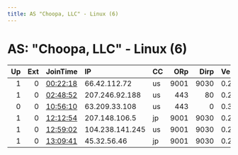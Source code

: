 ```yaml
---
title: AS "Choopa, LLC" - Linux (6)
---
```


# AS: "Choopa, LLC" - Linux (6)

|   Up |   Ext | JoinTime                                                                                            | IP              | CC   |   ORp |   Dirp | Version   | Contact                  | Nickname     |   eFamMembers |
|-----:|------:|:----------------------------------------------------------------------------------------------------|:----------------|:-----|------:|-------:|:----------|:-------------------------|:-------------|--------------:|
|    1 |     0 | [00:22:18](https://metrics.torproject.org/rs.html#details/9183CAD0BF949E0E3AF2711593034C1437A468B0) | 66.42.112.72    | us   |  9001 |   9030 | 0.2.9.13  | None                     | grandmaltors |             1 |
|    1 |     0 | [02:48:52](https://metrics.torproject.org/rs.html#details/C9CF3B1D07C111461D26A590141814654E93AEF2) | 207.246.92.188  | us   |   443 |     80 | 0.2.9.11  | None                     | fastforward  |             1 |
|    0 |     0 | [10:56:10](https://metrics.torproject.org/rs.html#details/738D379CD5C1771C2C082C4A6B770B78220CF0C7) | 63.209.33.108   | us   |   443 |      0 | 0.3.3.9   | NeilChenyaowei@gmail.com | myVultrRelay |             1 |
|    1 |     0 | [12:12:54](https://metrics.torproject.org/rs.html#details/11391F3BF222B77468B7A329246B4EC09D769F9D) | 207.148.106.5   | jp   |  9001 |   9030 | 0.2.9.11  | None                     | sally        |             1 |
|    1 |     0 | [12:59:02](https://metrics.torproject.org/rs.html#details/A35B3C8B41DF046D3482188B1204446B35469076) | 104.238.141.245 | us   |  9001 |   9030 | 0.2.9.13  | None                     | tleuri       |             1 |
|    1 |     0 | [13:09:41](https://metrics.torproject.org/rs.html#details/644496A00899F7C8F1A2F2A29B5F452E37690E1A) | 45.32.56.46     | jp   |  9001 |   9030 | 0.2.9.13  | None                     | looseplate   |             1 |

